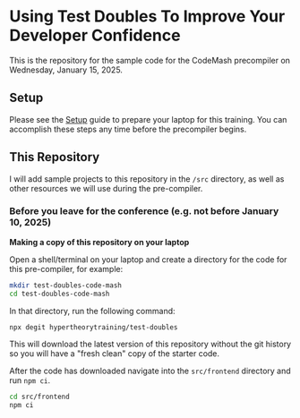 # Using Test Doubles To Improve Your Developer Confidence

This is the repository for the sample code for the CodeMash precompiler on Wednesday, January 15, 2025.

## Setup

Please see the [Setup](./setup.md) guide to prepare your laptop for this training. You can accomplish these steps any time before the precompiler begins.

## This Repository

I will add sample projects to this repository in the `/src` directory, as well as other resources we will use during the pre-compiler.

### Before you leave for the conference (e.g. **not before January 10, 2025**) 

**Making a copy of this repository on your laptop**

Open a shell/terminal on your laptop and create a directory for the code for this pre-compiler, for example:

```sh
mkdir test-doubles-code-mash
cd test-doubles-code-mash
```

In that directory, run the following command:

```sh
npx degit hypertheorytraining/test-doubles
```

This will download the latest version of this repository without the git history so you will have a "fresh clean" copy of the starter code.

After the code has downloaded navigate into the `src/frontend` directory and run `npm ci`.

```sh
cd src/frontend
npm ci
```







